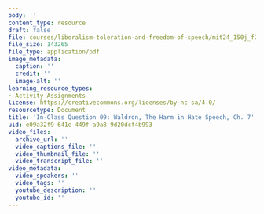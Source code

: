 ```yaml
---
body: ''
content_type: resource
draft: false
file: courses/liberalism-toleration-and-freedom-of-speech/mit24_150j_f23_question09.pdf
file_size: 143265
file_type: application/pdf
image_metadata:
  caption: ''
  credit: ''
  image-alt: ''
learning_resource_types:
- Activity Assignments
license: https://creativecommons.org/licenses/by-nc-sa/4.0/
resourcetype: Document
title: 'In-Class Question 09: Waldron, The Harm in Hate Speech, Ch. 7'
uid: e09a32f9-641e-449f-a9a8-9d20dcf4b993
video_files:
  archive_url: ''
  video_captions_file: ''
  video_thumbnail_file: ''
  video_transcript_file: ''
video_metadata:
  video_speakers: ''
  video_tags: ''
  youtube_description: ''
  youtube_id: ''
---
```

